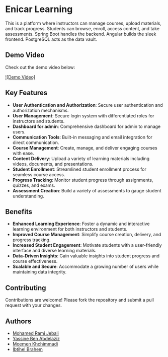 # Enicar Learning

This is a platform where instructors can manage courses, upload materials, and track progress. Students can browse, enroll, access content, and take assessments. 
Spring Boot handles the backend. Angular builds the sleek frontend. PostgreSQL acts as the data vault.

## Demo Video

Check out the demo video below:

[![Demo Video]](https://github.com/jebalirami7/Spring-Project/assets/138411253/13594200-b23d-4202-b7f2-14c11e5ccfc8)

## Key Features

- **User Authentication and Authorization**: Secure user authentication and authorization mechanisms.
- **User Management**: Secure login system with differentiated roles for instructors and students.
- **Dashboard for admin**: Comprehensive dashboard for admin to manage users.
- **Communication Tools**: Built-in messaging and email integration for direct communication.
- **Course Management**: Create, manage, and deliver engaging courses with ease.
- **Content Delivery**: Upload a variety of learning materials including videos, documents, and presentations.
- **Student Enrollment**: Streamlined student enrollment process for seamless course access.
- **Progress Tracking**: Monitor student progress through assignments, quizzes, and exams.
- **Assessment Creation**: Build a variety of assessments to gauge student understanding.

## Benefits

- **Enhanced Learning Experience**: Foster a dynamic and interactive learning environment for both instructors and students.
- **Improved Course Management**: Simplify course creation, delivery, and progress tracking.
- **Increased Student Engagement**: Motivate students with a user-friendly interface and diverse learning materials.
- **Data-Driven Insights**: Gain valuable insights into student progress and course effectiveness.
- **Scalable and Secure**: Accommodate a growing number of users while maintaining data integrity.

## Contributing

Contributions are welcome! Please fork the repository and submit a pull request with your changes.

## Authors

- [Mohamed Rami Jebali](https://github.com/jebalirami7)
- [Yassine Ben Abdelaziz](https://github.com/YassineBenAbdelaziz)
- [Moemen Khchimmadi](https://github.com/blackcolver88)
- [Ibtihel Brahem](https://github.com/ibtihelbrahem)


<!--
---
Thank you for checking out Classic Donkey Kong 2D! We hope you enjoy playing this nostalgic tribute to a classic arcade favorite. If you have any questions or feedback, feel free to reach out. Happy gaming! 🎮🍌
-->
